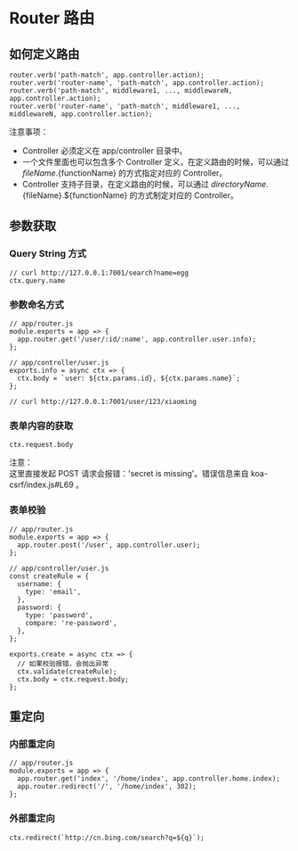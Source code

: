 # Router 路由

## 如何定义路由
``` 
router.verb('path-match', app.controller.action);
router.verb('router-name', 'path-match', app.controller.action);
router.verb('path-match', middleware1, ..., middlewareN, app.controller.action);
router.verb('router-name', 'path-match', middleware1, ..., middlewareN, app.controller.action);
```
注意事项：
- Controller 必须定义在 app/controller 目录中。
- 一个文件里面也可以包含多个 Controller 定义，在定义路由的时候，可以通过 ${fileName}.${functionName} 的方式指定对应的 Controller。
- Controller 支持子目录，在定义路由的时候，可以通过 ${directoryName}.${fileName}.${functionName} 的方式制定对应的 Controller。

## 参数获取
### Query String 方式
``` 
// curl http://127.0.0.1:7001/search?name=egg
ctx.query.name
```

### 参数命名方式
``` 
// app/router.js
module.exports = app => {
  app.router.get('/user/:id/:name', app.controller.user.info);
};

// app/controller/user.js
exports.info = async ctx => {
  ctx.body = `user: ${ctx.params.id}, ${ctx.params.name}`;
};

// curl http://127.0.0.1:7001/user/123/xiaoming
```

### 表单内容的获取
``` 
ctx.request.body
```
注意：  
这里直接发起 POST 请求会报错：'secret is missing'。错误信息来自 koa-csrf/index.js#L69 。

### 表单校验
``` 
// app/router.js
module.exports = app => {
  app.router.post('/user', app.controller.user);
};

// app/controller/user.js
const createRule = {
  username: {
    type: 'email',
  },
  password: {
    type: 'password',
    compare: 're-password',
  },
};

exports.create = async ctx => {
  // 如果校验报错，会抛出异常
  ctx.validate(createRule);
  ctx.body = ctx.request.body;
};
```

## 重定向
### 内部重定向
``` 
// app/router.js
module.exports = app => {
  app.router.get('index', '/home/index', app.controller.home.index);
  app.router.redirect('/', '/home/index', 302);
};
```

### 外部重定向
``` 
ctx.redirect(`http://cn.bing.com/search?q=${q}`);
```
